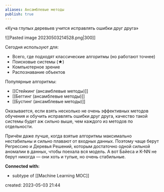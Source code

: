 ```yaml
---
aliases: Ансамблевые методы
publish: true
---
```


«Куча глупых деревьев учится исправлять ошибки друг друга»

![[Pasted image 20230503214528.png|300]]

Сегодня используют для:
-   Всего, где подходят классические алгоритмы (но работают точнее)
-   Поисковые системы (★)
-   Компьютерное зрение
-   Распознавание объектов

Популярные алгоритмы:
- [[Стейкинг (ансамблевые методы)]]
- [[Беггинг (ансамблевые методы)]]
- [[Бустинг (ансамблевые методы)]] 




Оказывается, если взять несколько не очень эффективных методов обучения и обучить исправлять ошибки друг друга, качество такой системы будет аж сильно выше, чем каждого из методов по отдельности.

Причём даже лучше, когда взятые алгоритмы максимально нестабильны и сильно плавают от входных данных. Поэтому чаще берут Регрессию и Деревья Решений, которым достаточно одной сильной аномалии в данных, чтобы поехала вся модель. А вот Байеса и K-NN не берут никогда — они хоть и тупые, но очень стабильные.









**Connected with:**
- subtype of [[Machine Learning MOC]]



created: 2023-05-03 21:44